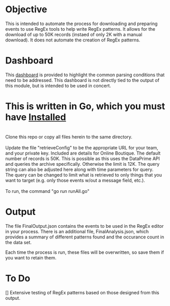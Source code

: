 
# Objective
This is intended to automate the process for downloading and preparing events to use RegEx tools to help write RegEx patterns.  It allows for the download of up to 50K records (instaed of only 2K with a manual download).  It does not automate the creation of RegEx patterns.

# Dashboard
This [dashboard](https://onlineboutique.coralogix.com/#/dashboards/4SCEP7oosPIhxdgSiwyn3) is provided to highlight the common parsing conditions that need to be addressed.  This dashboard is not directly tied to the output of this module, but is intended to be used in concert.

# This is written in Go, which you must have [Installed](https://go.dev/doc/install)<br>
<br>
Clone this repo or copy all files herein to the same directory.<br>
<br>
Update the file "retrieveConfig" to be the appropriate URL for your team, and your private key. Included are details for Online Boutique. The default number of records is 50K. This is possible as this uses the DataPrime API and queries the archive specifically. Otherwise the limit is 12K. The query string can also be adjusted here along with time parameters for query.<br> The query can be changed to limit what is retrieved to only things that you want to target (e.g. only those events w/out a message field, etc.).<br>
<br>
To run, the command "go run runAll.go"<br>

# Output
The file FinalOutput.json contains the events to be used in the RegEx editor in your process.  There is an additional file, FinalAnalysis.json, which provides a summary of different patterns found and the occurance count in the data set.

Each time the process is run, these files will be overwritten, so save them if you want to retain them.

# To Do
[] Extensive testing of RegEx patterns based on those designed from this output.<br>
